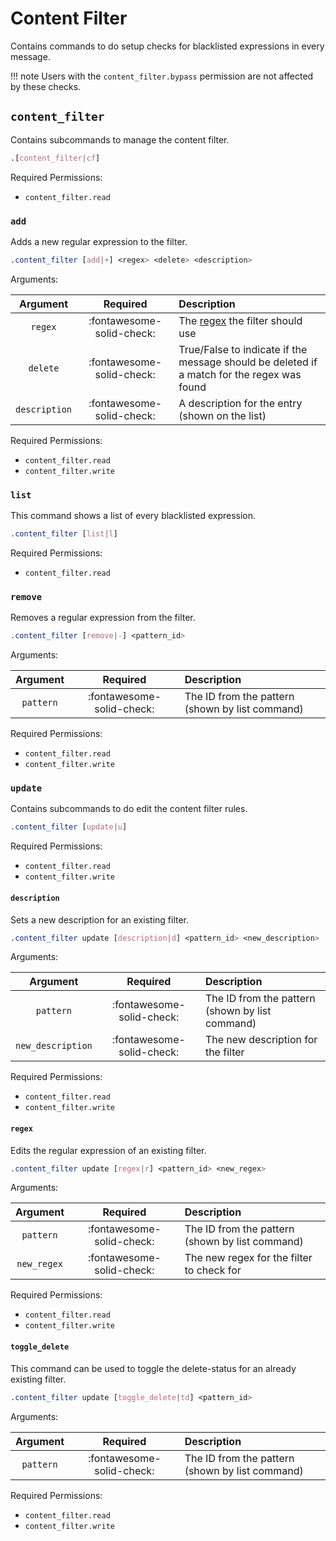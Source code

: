 # Content Filter

Contains commands to do setup checks for blacklisted expressions in every message.

!!! note
    Users with the `content_filter.bypass` permission are not affected by these checks.


## `content_filter`

Contains subcommands to manage the content filter.

```css
.[content_filter|cf]
```

Required Permissions:

- `content_filter.read`


### `add`

Adds a new regular expression to the filter.

```css
.content_filter [add|+] <regex> <delete> <description>
```

Arguments:

|   Argument    |         Required          | Description                                                                                |
|:-------------:|:-------------------------:|:-------------------------------------------------------------------------------------------|
|    `regex`    | :fontawesome-solid-check: | The [regex](https://regex101.com/) the filter should use                                   |
|   `delete`    | :fontawesome-solid-check: | True/False to indicate if the message should be deleted if a match for the regex was found |
| `description` | :fontawesome-solid-check: | A description for the entry (shown on the list)                                            |

Required Permissions:

- `content_filter.read`
- `content_filter.write`


### `list`

This command shows a list of every blacklisted expression. <br>

```css
.content_filter [list|l]
```

Required Permissions:

- `content_filter.read`


### `remove`

Removes a regular expression from the filter.

```css
.content_filter [remove|-] <pattern_id>
```

Arguments:

| Argument  |         Required          | Description                                     |
|:---------:|:-------------------------:|:------------------------------------------------|
| `pattern` | :fontawesome-solid-check: | The ID from the pattern (shown by list command) |

Required Permissions:

- `content_filter.read`
- `content_filter.write`


### `update`

Contains subcommands to do edit the content filter rules.

```css
.content_filter [update|u]
```

Required Permissions:

- `content_filter.read`
- `content_filter.write`


#### `description`

Sets a new description for an existing filter.

```css
.content_filter update [description|d] <pattern_id> <new_description>
```

Arguments:

|     Argument      |         Required          | Description                                     |
|:-----------------:|:-------------------------:|:------------------------------------------------|
|     `pattern`     | :fontawesome-solid-check: | The ID from the pattern (shown by list command) |
| `new_description` | :fontawesome-solid-check: | The new description for the filter              |

Required Permissions:

- `content_filter.read`
- `content_filter.write`


#### `regex`

Edits the regular expression of an existing filter.

```css
.content_filter update [regex|r] <pattern_id> <new_regex>
```

Arguments:

|  Argument   |         Required          | Description                                     |
|:-----------:|:-------------------------:|:------------------------------------------------|
|  `pattern`  | :fontawesome-solid-check: | The ID from the pattern (shown by list command) |
| `new_regex` | :fontawesome-solid-check: | The new regex for the filter to check for       |

Required Permissions:

- `content_filter.read`
- `content_filter.write`


#### `toggle_delete`

This command can be used to toggle the delete-status for an already existing filter.

```css
.content_filter update [toggle_delete|td] <pattern_id>
```

Arguments:

| Argument  |         Required          | Description                                     |
|:---------:|:-------------------------:|:------------------------------------------------|
| `pattern` | :fontawesome-solid-check: | The ID from the pattern (shown by list command) |

Required Permissions:

- `content_filter.read`
- `content_filter.write`
